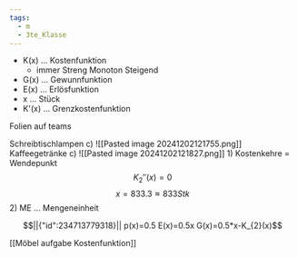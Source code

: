 ```yaml
---
tags:
  - m
  - 3te_Klasse
---
```

- K(x) ... Kostenfunktion
	- immer Streng Monoton Steigend
- G(x) ... Gewunnfunktion
- E(x) ... Erlösfunktion
- x  ... Stück
- K'(x) ... Grenzkostenfunktion

Folien auf teams

Schreibtischlampen c)
![[Pasted image 20241202121755.png]]
Kaffeegetränke c)
![[Pasted image 20241202121827.png]]
1)
Kostenkehre = Wendepunkt
$$K_{2}''(x)=0$$
$$x=833.3 \approx 833 Stk$$
2)
ME ... Mengeneinheit
```math
||{"id":234713779318}||

p(x)=0.5
E(x)=0.5x
G(x)=0.5*x-K_{2}(x)
```
[[Möbel aufgabe Kostenfunktion]]